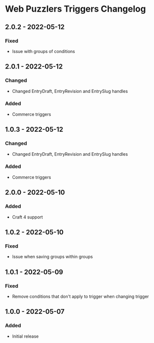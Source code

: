 # Web Puzzlers Triggers Changelog

## 2.0.2 - 2022-05-12

### Fixed
- Issue with groups of conditions

## 2.0.1 - 2022-05-12

### Changed
- Changed EntryDraft, EntryRevision and EntrySlug handles

### Added
- Commerce triggers

## 1.0.3 - 2022-05-12

### Changed
- Changed EntryDraft, EntryRevision and EntrySlug handles

### Added
- Commerce triggers

## 2.0.0 - 2022-05-10

### Added
- Craft 4 support

## 1.0.2 - 2022-05-10

### Fixed
- Issue when saving groups within groups

## 1.0.1 - 2022-05-09

### Fixed
- Remove conditions that don't apply to trigger when changing trigger

## 1.0.0 - 2022-05-07

### Added
- Initial release